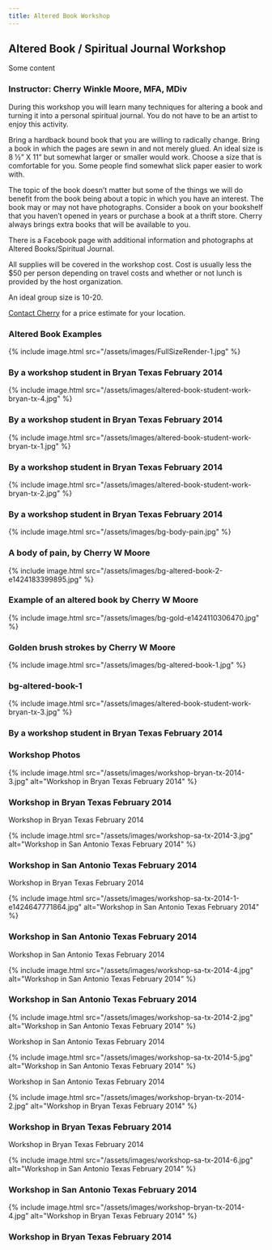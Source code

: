 ```yaml
---
title: Altered Book Workshop
---
```


## Altered Book / Spiritual Journal Workshop

Some content

### Instructor: Cherry Winkle Moore, MFA, MDiv

During this workshop you will learn many techniques for altering a book and turning it into a personal spiritual journal. You do not have to be an artist to enjoy this activity.

Bring a hardback bound book that you are willing to radically change. Bring a book in which the pages are sewn in and not merely glued. An ideal size is 8 ½” X 11” but somewhat larger or smaller would work. Choose a size that is comfortable for you. Some people find somewhat slick paper easier to work with.

The topic of the book doesn’t matter but some of the things we will do benefit from the book being about a topic in which you have an interest. The book may or may not have photographs. Consider a book on your bookshelf that you haven’t opened in years or purchase a book at a thrift store. Cherry always brings extra books that will be available to you.

There is a Facebook page with additional information and photographs at Altered Books/Spiritual Journal.

All supplies will be covered in the workshop cost. Cost is usually less the $50 per person depending on travel costs and whether or not lunch is provided by the host organization.

An ideal group size is 10-20.

[Contact Cherry](https://www.cherrywinklemoore.com/contact/) for a price estimate for your location.

### Altered Book Examples

{% include image.html src="/assets/images/FullSizeRender-1.jpg" %}
<h3>By a workshop student in Bryan Texas February 2014</h3>

{% include image.html src="/assets/images/altered-book-student-work-bryan-tx-4.jpg" %}
<h3>By a workshop student in Bryan Texas February 2014</h3>

{% include image.html src="/assets/images/altered-book-student-work-bryan-tx-1.jpg" %}
<h3>By a workshop student in Bryan Texas February 2014</h3>

{% include image.html src="/assets/images/altered-book-student-work-bryan-tx-2.jpg" %}
<h3>By a workshop student in Bryan Texas February 2014</h3>

{% include image.html src="/assets/images/bg-body-pain.jpg" %}
<h3>A body of pain, by Cherry W Moore</h3>

{% include image.html src="/assets/images/bg-altered-book-2-e1424183399895.jpg" %}
<h3>Example of an altered book by Cherry W Moore</h3>

{% include image.html src="/assets/images/bg-gold-e1424110306470.jpg" %}
<h3>Golden brush strokes by Cherry W Moore</h3>

{% include image.html src="/assets/images/bg-altered-book-1.jpg" %}
<h3>bg-altered-book-1</h3>

{% include image.html src="/assets/images/altered-book-student-work-bryan-tx-3.jpg" %}
<h3>By a workshop student in Bryan Texas February 2014</h3>

### Workshop Photos

{% include image.html src="/assets/images/workshop-bryan-tx-2014-3.jpg" alt="Workshop in Bryan Texas February 2014" %}
<h3>Workshop in Bryan Texas February 2014</h3>
<p>Workshop in Bryan Texas February 2014</p>

{% include image.html src="/assets/images/workshop-sa-tx-2014-3.jpg" alt="Workshop in San Antonio Texas February 2014" %}
<h3>Workshop in San Antonio Texas February 2014</h3>
<p>Workshop in Bryan Texas February 2014</p>

{% include image.html src="/assets/images/workshop-sa-tx-2014-1-e1424647771864.jpg" alt="Workshop in San Antonio Texas February 2014" %}
<h3>Workshop in San Antonio Texas February 2014</h3>
<p>Workshop in San Antonio Texas February 2014</p>

{% include image.html src="/assets/images/workshop-sa-tx-2014-4.jpg" alt="Workshop in San Antonio Texas February 2014" %}
<h3>Workshop in San Antonio Texas February 2014</h3>

{% include image.html src="/assets/images/workshop-sa-tx-2014-2.jpg" alt="Workshop in San Antonio Texas February 2014" %}
<p>Workshop in San Antonio Texas February 2014</p>

{% include image.html src="/assets/images/workshop-sa-tx-2014-5.jpg" alt="Workshop in San Antonio Texas February 2014" %}
<p>Workshop in San Antonio Texas February 2014</p>

{% include image.html src="/assets/images/workshop-bryan-tx-2014-2.jpg" alt="Workshop in Bryan Texas February 2014" %}
<h3>Workshop in Bryan Texas February 2014</h3>
<p>Workshop in Bryan Texas February 2014</p>

{% include image.html src="/assets/images/workshop-sa-tx-2014-6.jpg" alt="Workshop in San Antonio Texas February 2014" %}
<h3>Workshop in San Antonio Texas February 2014</h3>

{% include image.html src="/assets/images/workshop-bryan-tx-2014-4.jpg" alt="Workshop in Bryan Texas February 2014" %}
<h3>Workshop in Bryan Texas February 2014</h3>
